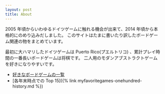 ```yaml
---
layout: post
title: About
---
```


2005 年頃からいわゆるドイツゲームに触れる機会が出来て、2014 年頃から本格的にのめり込みだしました。
このサイトはたまに書いたり訳したボードゲーム関連の物をまとめています。

最初に大ハマリしたドイツゲームは Puerto Rico(プエルトリコ) 、累計プレイ時間の一番長いボードゲームは将棋です。
二人用のモダンアブストラクトゲームを好きになりやすいです。

* [好きなボードゲームの一覧](https://boardgamegeek.com/collection/user/pecan?gallery=small&sort=rating&sortdir=desc&rankobjecttype=subtype&rankobjectid=1&columns=title%7Cstatus%7Cversion%7Crating%7Cbggrating%7Cplays%7Ccomment%7Ccommands&minrating=7&geekranks=Board%20Game%20Rank&rated=1&objecttype=thing&ff=1&subtype=boardgame)
* [各年末時点での Top 15]({% link myfavoritegames-onehundred-history.md %})
